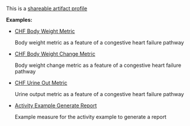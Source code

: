 This is a [shareable artifact profile](profiles.html#artifact-profiles)

**Examples:**

*   [CHF Body Weight Metric](Measure-chf-bodyweight-measure.html)

    Body weight metric as a feature of a congestive heart failure pathway

*   [CHF Body Weight Change Metric](Measure-chf-bodyweight-change-measure.html)

    Body weight change metric as a feature of a congestive heart failure pathway

*   [CHF Urine Out Metric](Measure-chf-urine-out-measure.html)

    Urine output metric as a feature of a congestive heart failure pathway

*   [Activity Example Generate Report](Measure-activity-example-generatereport-measure.html)

    Example measure for the activity example to generate a report